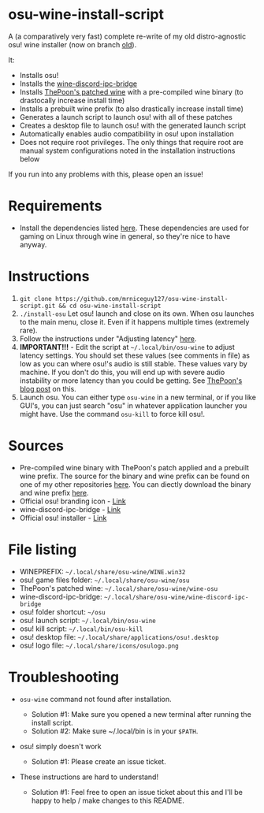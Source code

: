 # osu-wine-install-script

A (a comparatively very fast) complete re-write of my old distro-agnostic osu! wine installer (now on branch [old](https://github.com/mrniceguy127/osu-wine-install-script/tree/old)).

It:

- Installs osu!
- Installs the [wine-discord-ipc-bridge](https://github.com/0e4ef622/wine-discord-ipc-bridge)
- Installs [ThePoon's patched wine](https://blog.thepoon.fr/osuLinuxAudioLatency/) with a pre-compiled wine binary (to drastocally increase install time)
- Installs a prebuilt wine prefix (to also drastically increase install time)
- Generates a launch script to launch osu! with all of these patches
- Creates a desktop file to launch osu! with the generated launch script
- Automatically enables audio compatibility in osu! upon installation
- Does not require root privileges. The only things that require root are manual system configurations noted in the installation instructions below

If you run into any problems with this, please open an issue!

# Requirements

- Install the dependencies listed [here](https://github.com/lutris/docs/blob/master/WineDependencies.md). These dependencies are used for gaming on Linux through wine in general, so they're nice to have anyway.

# Instructions

1. `git clone https://github.com/mrniceguy127/osu-wine-install-script.git && cd osu-wine-install-script`
2. `./install-osu` Let osu! launch and close on its own. When osu launches to the main menu, close it. Even if it happens multiple times (extremely rare).
3. Follow the instructions under "Adjusting latency" [here](https://blog.thepoon.fr/osuLinuxAudioLatency/#adjusting-latency).
4. **IMPORTANT!!!** - Edit the script at `~/.local/bin/osu-wine` to adjust latency settings. You should set these values (see comments in file) as low as you can where osu!'s audio is still stable. These values vary by machine. If you don't do this, you will end up with severe audio instability or more latency than you could be getting. See [ThePoon's blog post](https://blog.thepoon.fr/osuLinuxAudioLatency/) on this.
5. Launch osu. You can either type `osu-wine` in a new terminal, or if you like GUI's, you can just search "osu" in whatever application launcher you might have. Use the command `osu-kill` to force kill osu!.

# Sources

- Pre-compiled wine binary with ThePoon's patch applied and a prebuilt wine prefix. The source for the binary and wine prefix can be found on one of my other repositories [here](https://github.com/mrniceguy127/osu-wine-binary-and-prefix-generator). You can diectly download the binary and wine prefix [here](https://github.com/mrniceguy127/osu-wine-binary-and-prefix-generator/releases/download/7.0-02262022/wine-bin-and-prefix.tar.gz).
- Official osu! branding icon - [Link](https://i.ppy.sh/916068c8e2d5f90be7766da5ce0ee7a7ea6c99b3/68747470733a2f2f6f73752e7070792e73682f68656c702f77696b692f4272616e645f6964656e746974795f67756964656c696e65732f696d672f75736167652d66756c6c2d636f6c6f75722e706e67)
- wine-discord-ipc-bridge - [Link](https://github.com/0e4ef622/wine-discord-ipc-bridge/releases/download/v0.0.1/winediscordipcbridge.exe)
- Official osu! installer - [Link](https://m1.ppy.sh/r/osu!install.exe)

# File listing

- WINEPREFIX: `~/.local/share/osu-wine/WINE.win32`
- osu! game files folder: `~/.local/share/osu-wine/osu`
- ThePoon's patched wine: `~/.local/share/osu-wine/wine-osu`
- wine-discord-ipc-bridge: `~/.local/share/osu-wine/wine-discord-ipc-bridge`
- osu! folder shortcut: `~/osu`
- osu! launch script: `~/.local/bin/osu-wine`
- osu! kill script: `~/.local/bin/osu-kill`
- osu! desktop file: `~/.local/share/applications/osu!.desktop`
- osu! logo file: `~/.local/share/icons/osulogo.png`

# Troubleshooting

- `osu-wine` command not found after installation.
  - Solution #1: Make sure you opened a new terminal after running the install script.
  - Solution #2: Make sure ~/.local/bin is in your `$PATH`.

- osu! simply doesn't work
  - Solution #1: Please create an issue ticket.

- These instructions are hard to understand!
  - Solution #1: Feel free to open an issue ticket about this and I'll be happy to help / make changes to this README.
